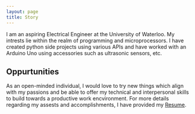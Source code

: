 ```yaml
---
layout: page
title: Story
---
```

I am an aspiring Electrical Engineer at the University of Waterloo. My intrests lie within the realm of programming and microprocessors.
I have created python side projects using various APIs and have worked with an Arduino Uno using accessories such as ultrasonic sensors,
etc. 

## Oppurtunities 
As an open-minded individual, I would love to try new things which align with my passions and be able to offer my technical and interpersonal skills to build towards a productive work encvironment. For more details regarding my assests and accomplishments, I have provided my <a href="Resume.docx">Resume</a>.
